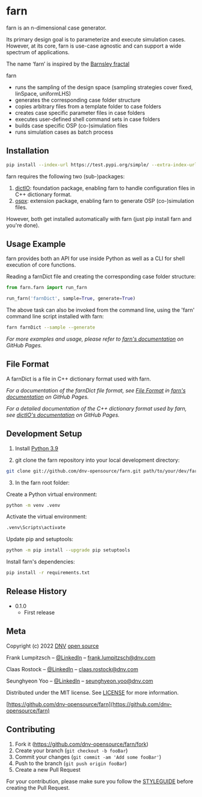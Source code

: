 # farn
farn is an n-dimensional case generator.

Its primary design goal is to parameterize and execute simulation cases.
However, at its core, farn is use-case agnostic and can support a wide spectrum of applications.

The name ‘farn’ is inspired by the [Barnsley fractal](https://en.wikipedia.org/wiki/Barnsley_fern)

farn
* runs the sampling of the design space (sampling strategies cover fixed, linSpace, uniformLHS)
* generates the corresponding case folder structure
* copies arbitrary files from a template folder to case folders
* creates case specific parameter files in case folders
* executes user-defined shell command sets in case folders
* builds case specific OSP (co-)simulation files
* runs simulation cases as batch process

## Installation
```sh
pip install --index-url https://test.pypi.org/simple/ --extra-index-url https://pypi.org/simple/ farn
```
farn requires the following two (sub-)packages:
1. [dictIO][dictIO_docs]: foundation package, enabling farn to handle configuration files in C++ dictionary format.
2. [ospx][ospx_docs]: extension package, enabling farn to generate OSP (co-)simulation files.

However, both get installed automatically with farn (just pip install farn and you're done).

## Usage Example

farn provides both an API for use inside Python as well as a CLI for shell execution of core functions.

Reading a farnDict file and creating the corresponding case folder structure:
~~~py
from farn.farn import run_farn

run_farn('farnDict', sample=True, generate=True)
~~~

The above task can also be invoked from the command line, using the 'farn' command line script installed with farn:
~~~sh
farn farnDict --sample --generate
~~~

_For more examples and usage, please refer to [farn's documentation][farn_docs] on GitHub Pages._

## File Format
A farnDict is a file in C++ dictionary format used with farn.

_For a documentation of the farnDict file format, see [File Format](fileFormat.md) in [farn's documentation][farn_docs] on GitHub Pages._

_For a detailed documentation of the C++ dictionary format used by farn, see [dictIO's documentation][dictIO_docs] on GitHub Pages._

## Development Setup

1. Install [Python 3.9](https://www.python.org/downloads/release/python-399/)

2. git clone the farn repository into your local development directory:

~~~sh
git clone git://github.com/dnv-opensource/farn.git path/to/your/dev/farn
~~~

3. In the farn root folder:

Create a Python virtual environment:
~~~sh
python -m venv .venv
~~~
Activate the virtual environment:
~~~sh
.venv\Scripts\activate
~~~
Update pip and setuptools:
~~~sh
python -m pip install --upgrade pip setuptools
~~~
Install farn's dependencies:
~~~sh
pip install -r requirements.txt
~~~


## Release History

* 0.1.0
    * First release

## Meta

Copyright (c) 2022 [DNV](https://www.dnv.com) [open source](https://github.com/dnv-opensource)

Frank Lumpitzsch – [@LinkedIn](https://www.linkedin.com/in/frank-lumpitzsch-23013196/) – frank.lumpitzsch@dnv.com

Claas Rostock – [@LinkedIn](https://www.linkedin.com/in/claasrostock/?locale=en_US) – claas.rostock@dnv.com

Seunghyeon Yoo – [@LinkedIn](https://www.linkedin.com/in/seunghyeon-yoo-3625173b/) – seunghyeon.yoo@dnv.com

Distributed under the MIT license. See [LICENSE](LICENSE.md) for more information.

[https://github.com/dnv-opensource/farn](https://github.com/dnv-opensource/farn)

## Contributing

1. Fork it (<https://github.com/dnv-opensource/farn/fork>)
2. Create your branch (`git checkout -b fooBar`)
3. Commit your changes (`git commit -am 'Add some fooBar'`)
4. Push to the branch (`git push origin fooBar`)
5. Create a new Pull Request

For your contribution, please make sure you follow the [STYLEGUIDE](STYLEGUIDE.md) before creating the Pull Request.

<!-- Markdown link & img dfn's -->
[dictIO_docs]: https://turbo-adventure-f218cdea.pages.github.io
[ospx_docs]: https://literate-guacamole-9daa57bc.pages.github.io
[farn_docs]: https://crispy-tribble-285142b5.pages.github.io